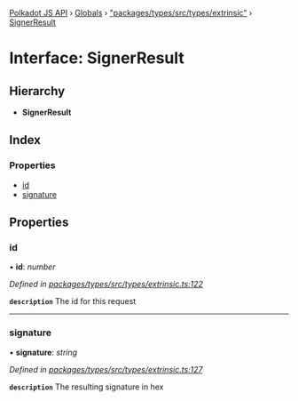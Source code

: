 [Polkadot JS API](../README.md) › [Globals](../globals.md) › ["packages/types/src/types/extrinsic"](../modules/_packages_types_src_types_extrinsic_.md) › [SignerResult](_packages_types_src_types_extrinsic_.signerresult.md)

# Interface: SignerResult

## Hierarchy

* **SignerResult**

## Index

### Properties

* [id](_packages_types_src_types_extrinsic_.signerresult.md#id)
* [signature](_packages_types_src_types_extrinsic_.signerresult.md#signature)

## Properties

###  id

• **id**: *number*

*Defined in [packages/types/src/types/extrinsic.ts:122](https://github.com/polkadot-js/api/blob/00bc441f0e/packages/types/src/types/extrinsic.ts#L122)*

**`description`** The id for this request

___

###  signature

• **signature**: *string*

*Defined in [packages/types/src/types/extrinsic.ts:127](https://github.com/polkadot-js/api/blob/00bc441f0e/packages/types/src/types/extrinsic.ts#L127)*

**`description`** The resulting signature in hex
